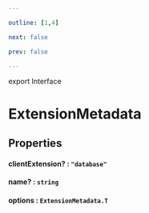 ```yaml
---

outline: [1,4]

next: false

prev: false

---
```


export Interface
# ExtensionMetadata

## Properties

#### clientExtension? : `"database"`

#### name? : `string`

#### options : `ExtensionMetadata.T`

